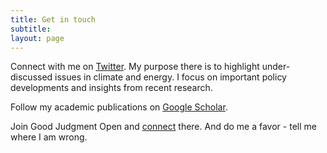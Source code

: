 ```yaml
---
title: Get in touch
subtitle: 
layout: page
---
```


Connect with me on [Twitter](https://twitter.com/EmilDimanchev). My purpose there is to highlight under-discussed issues in climate and energy. I focus on important policy developments and insights from recent research. 

Follow my academic publications on [Google Scholar](https://scholar.google.com/citations?user=sYlOL18AAAAJ&hl=en).

Join Good Judgment Open and [connect](https://www.gjopen.com/memberships/57797/scores) there. And do me a favor - tell me where I am wrong.

